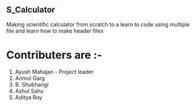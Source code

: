 S_Calculator
------------
Making scientific calculator from scratch to a learn to code using multiple file and learn how to make header files


# Contributers are :-
1) Ayush Mahajan - Project leader
2) Anmol Garg
3) B. Shubhangi
4) Ashul Sahu
5) Aditya Roy
